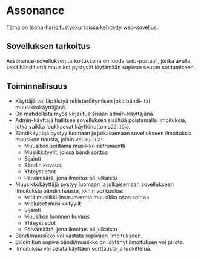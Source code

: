 # Assonance

Tämä on tsoha-harjoitustyökurssissa kehitetty web-sovellus. 

## Sovelluksen tarkoitus

Assonance-sovelluksen tarkoituksena on luoda web-portaali, jonka avulla sekä bändit että muusikot pystyvät löytämään sopivan seuran soittamiseen. 

## Toiminnallisuus

- Käyttäjä voi läpäistyä rekisteröitymisen joko bändi- tai muusikkokäyttäjänä.
- On mahdollista myös kirjautua sisään admin-käyttäjänä.
- Admin-käyttäjä hallitsee sovelluksen sisältöä poistamalla ilmoituksia, jotka vaikka loukkaavat käyttönotton sääntöjä.
- Bändikäyttäjä pystyy luomaan ja julkaisemaan sovellukseen ilmoituksia muusikon hausta, joihin voi kuulua: 
    - Muusikon soittama musiikki-instrumentti
    - Musiikkityylit, joissa bändi soittaa
    - Sijainti
    - Bändin kuvaus
    - Yhteystiedot
    - Päivämäärä, jona ilmoitus oli julkaistu
- Muusikkokäyttäjä pystyy luomaan ja julkaisemaan sovellukseen ilmoituksia bändin hausta, joihin voi kuulua:
    - Mitä musiikki-instrumenttia muusikko osaa soittaa
    - Mieluiset musiikkityylit
    - Sijainti
    - Muusikon luonnen kuvaus
    - Yhteystiedot
    - Päivämäärä, jona ilmoitus oli julkaistu
- Bändi/muusikko voi vastata sopivaan ilmoitukseen.
- Silloin kun sopiva bändi/musiikko on löytänyt ilmoituksen voi piilota.
- Ilmoituksia voi selata käyttäen sorttausta ja luokittelua. 
